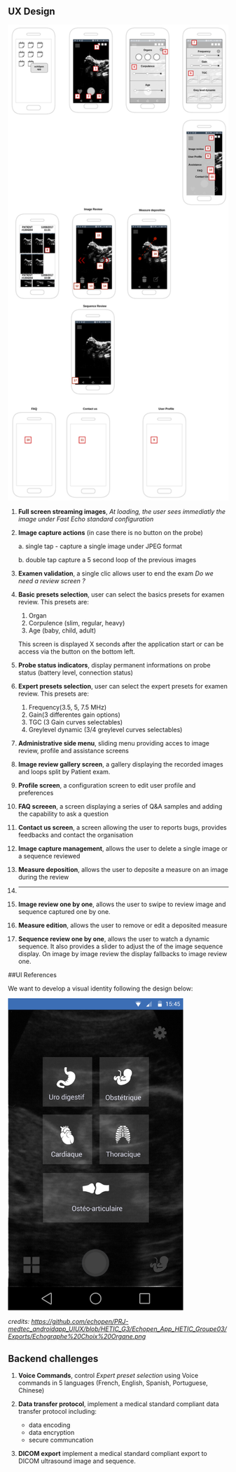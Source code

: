## UX Design

<img src="../../assets/echopenergonomy.jpg" width="800">

1. **Full screen streaming images**, *At loading, the user sees immediatly the image under Fast Echo standard configuration*

2. **Image capture actions** (in case  there is no button on the probe)

    a. single tap - capture a single image under JPEG format

    b. double tap capture a 5 second loop of the previous images

3. **Examen validation**, a single clic allows user to end the exam *Do we need a review screen ?*

4. **Basic presets selection**, user can select the basics presets for examen review. This presets are:
    1. Organ
    2. Corpulence (slim, regular, heavy)
    3. Age (baby, child, adult)

    This screen is displayed X seconds after the application start or can be access via the button on the bottom left.

5. **Probe status indicators**, display permanent informations on probe status (battery level, connection status)

6. **Expert presets selection**, user can select the expert presets for examen review. This presets are:
    1. Frequency(3.5, 5, 7.5 MHz)
    2. Gain(3 differentes gain options)
    3. TGC (3 Gain curves selectables)
    4. Greylevel dynamic (3/4 greylevel curves selectables)


7. **Administrative side menu**, sliding menu providing acces to image review, profile and assistance screens

8. **Image review gallery screen**, a gallery displaying the recorded images and loops split by Patient exam. 

9. **Profile screen**, a configuration screen to edit user profile and preferences 

10. **FAQ screeen**, a screen displaying a series of Q&A samples and adding the capability to ask a question 

11. **Contact us screen**, a screen allowing the user to reports bugs, provides feedbacks and contact the organisation

12. **Image capture management**, allows the user to delete a single image or a sequence reviewed

13. **Measure deposition**, allows the user to deposite a measure on an image during the review

14. ---

15. **Image review one by one**, allows the user to swipe to review image and sequence captured one by one.

16. **Measure edition**, allows the user to remove or edit a deposited measure


15. **Sequence review one by one**, allows the user to watch a dynamic sequence. It also provides a slider to adjust the of the image sequence display. On image by image review the display fallbacks to image review one.

##UI References

We want to develop a visual identity following the design below:

<img src="../../assets/MobileAppUIReference.png" width="400">

*credits: https://github.com/echopen/PRJ-medtec_androidapp_UIUX/blob/HETIC_G3/Echopen_App_HETIC_Groupe03/Exports/Echographe%20Choix%20Organe.png*

## Backend challenges

1. **Voice Commands**, control *Expert preset selection* using Voice commands in 5 languages (French, English, Spanish, Portuguese, Chinese)

2. **Data transfer protocol**, implement a medical standard compliant data transfer protocol including:
    * data encoding
    * data encryption
    * secure communcation

3. **DICOM export** implement a medical standard compliant export to DICOM ultrasound image and sequence. 
